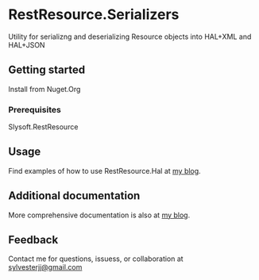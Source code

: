 ﻿# RestResource.Serializers

Utility for serializng and deserializing Resource objects into HAL+XML and HAL+JSON

## Getting started

Install from Nuget.Org

### Prerequisites

Slysoft.RestResource

## Usage

Find examples of how to use RestResource.Hal at [my blog](https://sly-soft.com/rest-resource-quick-start/).

## Additional documentation

More comprehensive documentation is also at [my blog](https://sly-soft.com/rest-resource/).

## Feedback

Contact me for questions, issuess, or collaboration at <sylvesterjj@gmail.com>
